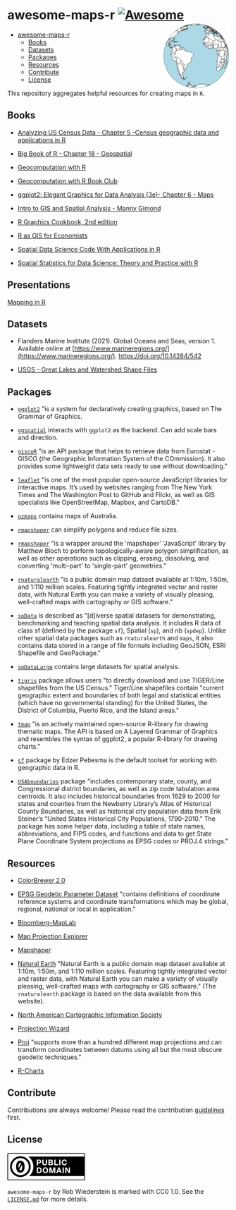 # awesome-maps-r [![Awesome](https://awesome.re/badge.svg)](https://awesome.re) <img src="./img/icon.png" align="right" width="150" height="150"/>

- [awesome-maps-r  ](#awesome-maps-r--)
  - [Books](#books)
  - [Datasets](#datasets)
  - [Packages](#packages)
  - [Resources](#resources)
  - [Contribute](#contribute)
  - [License](#license)
  
This repository aggregates helpful resources for creating maps in `R`.

## Books

- [Analyzing US Census Data - Chapter 5 -Census geographic data and applications in R](https://walker-data.com/census-r/census-geographic-data-and-applications-in-r.html)

- [Big Book of R - Chapter 18 - Geospatial](https://www.bigbookofr.com/geospatial)

- [Geocomputation with R](https://r.geocompx.org)

- [Geocomputation with R Book Club](https://r4ds.github.io/bookclub-geocompr/)

- [ggplot2: Elegant Graphics for Data Analysis (3e)- Chapter 6 - Maps](https://ggplot2-book.org/maps.html)

- [Intro to GIS and Spatial Analysis - Manny Gimond](https://mgimond.github.io/Spatial/index.html)

- [R Graphics Cookbook, 2nd edition](https://r-graphics.org)

- [R as GIS for Economists](https://tmieno2.github.io/R-as-GIS-for-Economists/)

- [Spatial Data Science Code With Applications in R](https://r-spatial.org/book/)

- [Spatial Statistics for Data Science: Theory and Practice with R](https://www.paulamoraga.com/book-spatial/index.html)

## Presentations

[Mapping in R](https://map-rfun.library.duke.edu/01_georeference.html)


## Datasets

- Flanders Marine Institute (2021). Global Oceans and Seas, version 1. Available online at [https://www.marineregions.org/](https://www.marineregions.org/). https://doi.org/10.14284/542

- [USGS - Great Lakes and Watershed Shape Files](https://www.sciencebase.gov/catalog/item/530f8a0ee4b0e7e46bd300dd)

## Packages

- [`ggplot2`](https://ggplot2.tidyverse.org) "is a system for declaratively creating graphics, based on The Grammar of Graphics.

- [`ggspatial`](https://paleolimbot.github.io/ggspatial/) interacts with `ggplot2` as the backend.  Can add scale bars and direction.

- [`giscoR`](https://ropengov.github.io/giscoR/) "is an API package that helps to retrieve data from Eurostat - GISCO (the Geographic Information System of the COmmission). It also provides some lightweight data sets ready to use without downloading."

- [`leaflet`](https://rstudio.github.io/leaflet/articles/leaflet.html) "is one of the most popular open-source JavaScript libraries for interactive maps. It’s used by websites ranging from The New York Times and The Washington Post to GitHub and Flickr, as well as GIS specialists like OpenStreetMap, Mapbox, and CartoDB."

- [`ozmaps`](https://mdsumner.github.io/ozmaps/) contains maps of Australia.

- [`rmapshaper`](http://andyteucher.ca/rmapshaper/) can simplify polygons and reduce file sizes.

- [`rmapshaper`](https://github.com/mbloch/mapshaper/)  "is a wrapper around the 'mapshaper' 'JavaScript' library by Matthew Bloch to perform topologically-aware polygon simplification, as well as other operations such as clipping, erasing, dissolving, and converting 'multi-part' to 'single-part' geometries."

- [`rnaturalearth`](https://docs.ropensci.org/rnaturalearth/index.html) "is a public domain map dataset available at 1:10m, 1:50m, and 1:110 million scales. Featuring tightly integrated vector and raster data, with Natural Earth you can make a variety of visually pleasing, well-crafted maps with cartography or GIS software." 

- [`spData`](https://jakubnowosad.com/spData/) is described as "[d]iverse spatial datasets for demonstrating, benchmarking and teaching spatial data analysis. It includes R data of class sf (defined by the package `sf`), Spatial (`sp`), and nb (`spdep`). Unlike other spatial data packages such as         `rnaturalearth` and `maps`, it also contains data stored in a range of file formats including GeoJSON, ESRI Shapefile and GeoPackage."

- [`spDataLarge`](https://jakubnowosad.com/spDataLarge/) contains large datasets for spatial analysis.

- [`tigris`](https://github.com/walkerke/tigris) package allows users "to directly download and use TIGER/Line shapefiles from the US Census." Tiger/Line shapefiles contain "current geographic extent and boundaries of both legal and statistical entities (which have no governmental standing) for the United States, the District of Columbia, Puerto Rico, and the Island areas."

- [`tmap`](https://r-tmap.github.io/tmap/) "is an actively maintained open-source R-library for drawing thematic maps. The API is based on A Layered Grammar of Graphics and resembles the syntax of ggplot2, a popular R-library for drawing charts."

- [`sf`](https://r-spatial.github.io/sf/) package by Edzer Pebesma is the default toolset for working with geographic data in R.

- [`USAboundaries`](https://docs.ropensci.org/USAboundaries/) package "includes contemporary state, county, and Congressional district boundaries, as well as zip code tabulation area centroids. It also includes historical boundaries from 1629 to 2000 for states and counties from the Newberry Library’s Atlas of Historical County Boundaries, as well as historical city population data from Erik Steiner’s “United States Historical City Populations, 1790-2010.” The package has some helper data, including a table of state names, abbreviations, and FIPS codes, and functions and data to get State Plane Coordinate System projections as EPSG codes or PROJ.4 strings."

## Resources

- [ColorBrewer 2.0](https://colorbrewer2.org/)

- [EPSG Geodetic Parameter Dataset](https://epsg.org/home.html) "contains definitions of coordinate reference systems and coordinate transformations which may be global, regional, national or local in application."

- [Bloomberg-MapLab](https://www.bloomberg.com/citylab/maplab)

- [Map Projection Explorer](https://www.geo-projections.com)

-  [Mapshaper](https://mapshaper.org)

- [Natural Earth](https://www.naturalearthdata.com) "Natural Earth is a public domain map dataset available at 1:10m, 1:50m, and 1:110 million scales. Featuring tightly integrated vector and raster data, with Natural Earth you can make a variety of visually pleasing, well-crafted maps with cartography or GIS software." (The `rnaturalearth` package is based on the data available from this website).

- [North American Cartographic Information Society](https://nacis.org)

- [Projection Wizard](https://projectionwizard.org/#)

- [Proj](https://proj.org/en/9.4/) "supports more than a hundred different map projections and can transform coordinates between datums using all but the most obscure geodetic techniques."

- [R-Charts](https://r-charts.com)

## Contribute

Contributions are always welcome! Please read the contribution [guidelines](./CONTRIBUTIONS.MD) first.

## License

![](./img/cc-zero.svg)

`awesome-maps-r` by Rob Wiederstein is marked with CC0 1.0.  See the [`LICENSE.md`](./LICENSE.MD) for more details.
